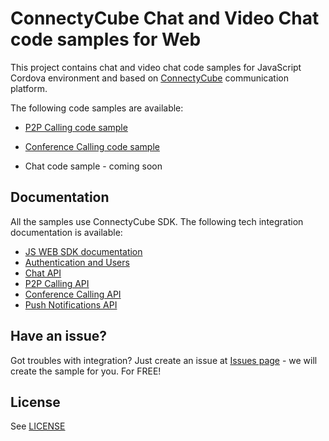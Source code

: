 # ConnectyCube Chat and Video Chat code samples for Web

This project contains chat and video chat code samples for JavaScript Cordova environment and based on [ConnectyCube](https://connectycube.com/) communication platform.

The following code samples are available:

- [P2P Calling code sample](https://github.com/ConnectyCube/connectycube-cordova-samples/tree/master/sample-videochat-cordova)

- [Conference Calling code sample](https://github.com/ConnectyCube/connectycube-cordova-samples/tree/master/sample-videochat-conf-cordova)

- Chat code sample - coming soon

## Documentation

All the samples use ConnectyCube SDK. The following tech integration documentation is available:

- [JS WEB SDK documentation](https://developers.connectycube.com/cordova)
- [Authentication and Users](https://developers.connectycube.com/cordova/authentication-and-users)
- [Chat API](https://developers.connectycube.com/cordova/messaging)
- [P2P Calling API](https://developers.connectycube.com/cordova/videocalling)
- [Conference Calling API](https://developers.connectycube.com/cordova/videocalling-conference)
- [Push Notifications API](https://developers.connectycube.com/cordova/push-notifications)

## Have an issue?

Got troubles with integration? Just create an issue at [Issues page](https://github.com/ConnectyCube/connectycube-cordova-samples/issues) - we will create the sample for you. For FREE!

## License

See [LICENSE](LICENSE)

